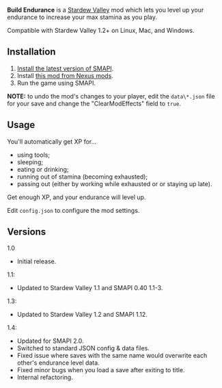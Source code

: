 ﻿**Build Endurance** is a [Stardew Valley](http://stardewvalley.net/) mod which lets you level up
your endurance to increase your max stamina as you play.

Compatible with Stardew Valley 1.2+ on Linux, Mac, and Windows.

## Installation
1. [Install the latest version of SMAPI](https://github.com/Pathoschild/SMAPI/releases).
2. Install [this mod from Nexus mods](http://www.nexusmods.com/stardewvalley/mods/445).
3. Run the game using SMAPI.

**NOTE:** to undo the mod's changes to your player, edit the `data\*.json` file for your save and
change the "ClearModEffects" field to `true`.

## Usage
You'll automatically get XP for...

* using tools;
* sleeping;
* eating or drinking;
* running out of stamina (becoming exhausted);
* passing out (either by working while exhausted or or staying up late).

Get enough XP, and your endurance will level up.

Edit `config.json` to configure the mod settings.

## Versions
1.0
* Initial release.

1.1:
* Updated to Stardew Valley 1.1 and SMAPI 0.40 1.1-3.

1.3:
* Updated to Stardew Valley 1.2 and SMAPI 1.12.

1.4:
* Updated for SMAPI 2.0.
* Switched to standard JSON config & data files.
* Fixed issue where saves with the same name would overwrite each other's endurance level data.
* Fixed minor bugs when you load a save after exiting to title.
* Internal refactoring.
